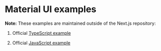 # Material UI examples

**Note:** These examples are maintained outside of the Next.js repository:

1. Official [TypeScript example](https://github.com/mui/material-ui/tree/master/examples/nextjs-with-typescript)

2. Official [JavaScript example](https://github.com/mui/material-ui/tree/master/examples/nextjs)